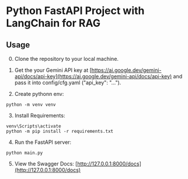 # Python FastAPI Project with LangChain for RAG

## Usage
0. Clone the repository to your local machine.

1. Get the your Gemini API key at [https://ai.google.dev/gemini-api/docs/api-key](https://ai.google.dev/gemini-api/docs/api-key) and pass it into config/cfg.yaml ("api_key": "...").

2. Create pythonn env: 
```
python -m venv venv
```
3. Install Requirements:
```
venv\Scripts\activate
python -m pip install -r requirements.txt
```
4. Run the FastAPI server:
```
python main.py
```
5. View the Swagger Docs: [http://127.0.0.1:8000/docs](http://127.0.0.1:8000/docs)

